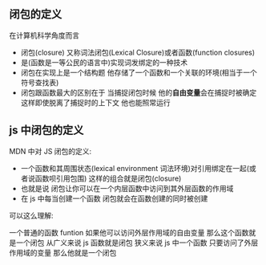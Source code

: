 ## 闭包的定义

在计算机科学角度而言

- 闭包(closure) 又称词法闭包(Lexical Closure)或者函数(function closures)
- 是(函数是一等公民的语言中)实现词发绑定的一种技术
- 闭包在实现上是一个结构题 他存储了一个函数和一个关联的环境(相当于一个符号查找表)
- 闭包跟函数最大的区别在于 当捕捉闭包时候 他的**自由变量**会在捕捉时被确定 这样即使脱离了捕捉时的上下文 他也能照常运行

## js 中闭包的定义

MDN 中对 JS 闭包的定义:

- 一个函数和其周围状态(lexical environment 词法环境)对引用绑定在一起(或者说函数呗引用包围) 这样的组合就是闭包(closure)
- 也就是说 闭包让你可以在一个内层函数中访问到其外层函数的作用域
- 在 js 中每当创建一个函数 闭包就会在函数创建的同时被创建

可以这么理解:

一个普通的函数 funtion 如果他可以访问外层作用域的自由变量 那么这个函数就是一个闭包
从广义来说 js 函数就是闭包
狭义来说 js 中一个函数 只要访问了外层作用域的变量 那么他就是一个闭包
